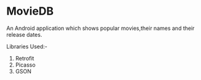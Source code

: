 # MovieDB
An Android application which shows popular movies,their names and their release dates.

Libraries Used:-
1. Retrofit
2. Picasso
3. GSON
